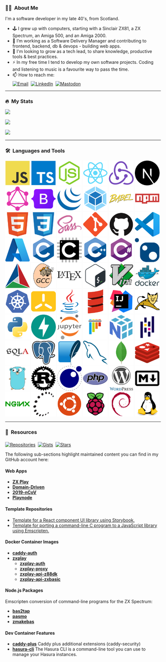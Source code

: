 ### :man_technologist: &nbsp;About Me

I'm a software developer in my late 40's, from Scotland.

<ul>
<li>🕹️ I grew up with computers, starting with a Sinclair ZX81, a ZX Spectrum, an Amiga 500, and an Amiga 2000.</li>
<li>🔭 I’m working as a Software Delivery Manager and contributing to frontend, backend, db & devops - building web apps.</li>
<li>🌱 I'm looking to grow as a tech lead, to share knowledge, productive tools & best practices.</li>
<li>⚡ In my free time I tend to develop my own software projects. Coding and listening to music is a favourite way to pass the time.</li>
<li>
  📫 How to reach me:<br/>
  <a href="mailto:stever@hey.com"><img align="middle" src="https://img.shields.io/badge/-stever%40hey.com-5522fa?style=flat&label=&labelColor=white&logo=Hey&logoColor=5522fa" title="" alt="Email"/></a>
  &nbsp;<a href="https://www.linkedin.com/in/csteve"><img align="middle" src="https://img.shields.io/badge/-csteve-2266c2?style=flat&logo=Linkedin&logoColor=white" title="LinkedIn" alt="LinkedIn"/></a>
  &nbsp;<a href="https://hachyderm.io/@stever"><img align="middle" src="https://img.shields.io/badge/-%40stever%40hachyderm.io-5538c7?style=flat&label=&labelColor=white&logo=Mastodon&logoColor=5538c7" title="Mastodon" alt="Mastodon"/></a>
</li>
</ul>

---

### 🔥 &nbsp;My Stats

<p align="left">
<a href="https://git.io/streak-stats"><img src="https://github-readme-stats.vercel.app/api?username=stever&count_private=true&show_icons=true&theme=vision-friendly-dark&hide_title=true"/></a><br/>
</p>

<p align="left">
<a href="https://git.io/streak-stats"><img src="https://github-readme-streak-stats.herokuapp.com?user=stever&theme=vision-friendly-dark&date_format=j%20M%5B%20Y%5D&mode=weekly"/></a><br/>
</p>

<p align="left">
<a href="https://git.io/streak-stats"><img src="https://github-readme-stats.vercel.app/api/top-langs/?username=stever&langs_count=10&layout=compact&theme=vision-friendly-dark"/></a>
</p>

---

### 🛠 &nbsp;Languages and Tools

<p>
<a href="https://en.wikipedia.org/wiki/JavaScript"><img src="https://github.com/devicons/devicon/blob/master/icons/javascript/javascript-original.svg" title="JavaScript" alt="JavaScript" width="80" height="80"/></a>
<a href="https://www.typescriptlang.org/"><img src="https://github.com/devicons/devicon/blob/master/icons/typescript/typescript-original.svg" title="TypeScript" alt="TypeScript" width="80" height="80"/></a>
<a href="https://www.typescriptlang.org/"><img src="https://github.com/devicons/devicon/blob/master/icons/nodejs/nodejs-original.svg" title="NodeJS" alt="NodeJS" width="80" height="80"/></a>
<a href="https://reactjs.org/"><img src="https://github.com/devicons/devicon/blob/master/icons/react/react-original.svg" title="React" alt="React" width="80" height="80"/></a>
<a href="https://redux.js.org/"><img src="https://github.com/devicons/devicon/blob/master/icons/redux/redux-original.svg" title="Redux" alt="Redux" width="80" height="80"/></a>
<a href="https://nextjs.org/"><img src="https://github.com/devicons/devicon/blob/master/icons/nextjs/nextjs-original.svg" title="Next.js" alt="Next.js" width="80" height="80"/></a>
<a href="https://graphql.org/"><img src="https://github.com/devicons/devicon/blob/master/icons/graphql/graphql-plain.svg" title="GraphQL" alt="GraphQL" width="80" height="80"/></a>
<a href="https://getbootstrap.com/"><img src="https://github.com/devicons/devicon/blob/master/icons/bootstrap/bootstrap-original.svg" title="Bootstrap" alt="Bootstrap" width="80" height="80"/></a>
<a href="https://jquery.com/"><img src="https://github.com/devicons/devicon/blob/master/icons/jquery/jquery-original.svg" title="jQuery" alt="jQuery" width="80" height="80"/></a>
<a href="https://webpack.js.org/"><img src="https://github.com/devicons/devicon/blob/master/icons/webpack/webpack-original.svg" title="Webpack" alt="Webpack" width="80" height="80"/></a>
<a href="https://babeljs.io/"><img src="https://github.com/devicons/devicon/blob/master/icons/babel/babel-original.svg" title="Babel" alt="Babel" width="80" height="80"/></a>
<a href="https://www.npmjs.com/"><img src="https://github.com/devicons/devicon/blob/master/icons/npm/npm-original-wordmark.svg" title="npm" alt="npm" width="80" height="80"/></a>
<a href="https://en.wikipedia.org/wiki/HTML5"><img src="https://github.com/devicons/devicon/blob/master/icons/html5/html5-original.svg" title="HTML5" alt="HTML5" width="80" height="80"/></a>
<a href="https://en.wikipedia.org/wiki/CSS"><img src="https://github.com/devicons/devicon/blob/master/icons/css3/css3-original.svg" title="CSS3" alt="CSS3" width="80" height="80"/></a>
<a href="https://sass-lang.com/"><img src="https://github.com/devicons/devicon/blob/master/icons/sass/sass-original.svg" title="SASS" alt="SASS" width="80" height="80"/></a>
<a href="https://git-scm.com/"><img src="https://github.com/devicons/devicon/blob/master/icons/git/git-original.svg" title="Git" alt="Git" width="80" height="80"/></a>
<a href="https://github.com/"><img src="https://github.com/devicons/devicon/blob/master/icons/github/github-original.svg" title="GitHub" alt="GitHub" width="80" height="80"/></a>
<a href="https://code.visualstudio.com/"><img src="https://github.com/devicons/devicon/blob/master/icons/vscode/vscode-original.svg" title="Visual Studio Code" alt="Visual Studio Code" width="80" height="80"/></a>
<a href="https://portal.azure.com/"><img src="https://github.com/devicons/devicon/blob/master/icons/azure/azure-original.svg" title="Azure" alt="Azure" width="80" height="80"/></a>
<a href="https://en.wikipedia.org/wiki/C_(programming_language)"><img src="https://github.com/devicons/devicon/blob/master/icons/c/c-original.svg" title="C" alt="C" width="80" height="80"/></a>
<a href="https://en.wikipedia.org/wiki/Embedded_C"><img src="https://github.com/devicons/devicon/blob/master/icons/embeddedc/embeddedc-original.svg" title="Embedded C" alt="Embedded C" width="80" height="80"/></a>
<a href="https://en.wikipedia.org/wiki/C%2B%2B"><img src="https://github.com/devicons/devicon/blob/master/icons/cplusplus/cplusplus-original.svg" title="C++" alt="C++" width="80" height="80"/></a>
<a href="https://en.wikipedia.org/wiki/C_Sharp_(programming_language)"><img src="https://github.com/devicons/devicon/blob/master/icons/csharp/csharp-original.svg" title="C#" alt="C#" width="80" height="80"/></a>
<a href="https://www.nuget.org/"><img src="https://github.com/devicons/devicon/blob/master/icons/nuget/nuget-original.svg" title="NuGet" alt="NuGet" width="80" height="80"/></a>
<a href="https://cmake.org/"><img src="https://github.com/devicons/devicon/blob/master/icons/cmake/cmake-original.svg" title="CMake" alt="CMake" width="80" height="80"/></a>
<a href="https://gcc.gnu.org/"><img src="https://github.com/devicons/devicon/blob/master/icons/gcc/gcc-original.svg" title="GCC" alt="GCC" width="80" height="80"/></a>
<a href="https://www.latex-project.org/"><img src="https://github.com/devicons/devicon/blob/master/icons/latex/latex-original.svg" title="Latex" alt="Latex" width="80" height="80"/></a>
<a href="https://www.gnu.org/software/bash/"><img src="https://github.com/devicons/devicon/blob/master/icons/bash/bash-original.svg" title="Bash" alt="Bash" width="80" height="80"/></a>
<a href="https://www.vim.org/"><img src="https://github.com/devicons/devicon/blob/master/icons/vim/vim-original.svg" title="Vim" alt="Vim" width="80" height="80"/></a>
<a href="https://www.docker.com/"><img src="https://github.com/devicons/devicon/blob/master/icons/docker/docker-original-wordmark.svg" title="Docker" alt="Docker" width="80" height="80"/></a>
<a href="https://kubernetes.io/"><img src="https://github.com/devicons/devicon/blob/master/icons/kubernetes/kubernetes-plain.svg" title="Kubernetes" alt="Kubernetes" width="80" height="80"/></a>
<a href="https://k3s.io/"><img src="https://github.com/devicons/devicon/blob/master/icons/k3s/k3s-original.svg" title="k3s" alt="k3s" width="80" height="80"/></a>
<a href="https://openjdk.org/"><img src="https://github.com/devicons/devicon/blob/master/icons/java/java-original.svg" title="Java" alt="Java" width="80" height="80"/></a>
<a href="https://scala-lang.org/"><img src="https://github.com/devicons/devicon/blob/master/icons/scala/scala-original.svg" title="Scala" alt="Scala" width="80" height="80"/></a>
<a href="https://www.jetbrains.com/idea/"><img src="https://github.com/devicons/devicon/blob/master/icons/intellij/intellij-original.svg" title="IntelliJ" alt="IntelliJ" width="80" height="80"/></a>
<a href="https://tomcat.apache.org/"><img src="https://github.com/devicons/devicon/blob/master/icons/tomcat/tomcat-original.svg" title="Tomcat" alt="Tomcat" width="80" height="80"/></a>
<a href="https://www.python.org/"><img src="https://github.com/devicons/devicon/blob/master/icons/python/python-original.svg" title="Python" alt="Python" width="80" height="80"/></a>
<a href="https://fastapi.tiangolo.com/"><img src="https://github.com/devicons/devicon/blob/master/icons/fastapi/fastapi-original.svg" title="FastAPI" alt="FastAPI" width="80" height="80"/></a>
<a href="https://jupyter.org/"><img src="https://github.com/devicons/devicon/blob/master/icons/jupyter/jupyter-original-wordmark.svg" title="Jupyter" alt="Jupyter" width="80" height="80"/></a>
<a href="https://docs.pytest.org/"><img src="https://github.com/devicons/devicon/blob/master/icons/pytest/pytest-original.svg" title="pytest" alt="pytest" width="80" height="80"/></a>
<a href="https://numpy.org/"><img src="https://github.com/devicons/devicon/blob/master/icons/numpy/numpy-original.svg" title="NumPy" alt="NumPy" width="80" height="80"/></a>
<a href="https://pandas.pydata.org/"><img src="https://github.com/devicons/devicon/blob/master/icons/pandas/pandas-original.svg" title="Pandas" alt="Pandas" width="80" height="80"/></a>
<a href="https://www.sqlalchemy.org/"><img src="https://github.com/devicons/devicon/blob/master/icons/sqlalchemy/sqlalchemy-original.svg" title="SQL Alchemy" alt="SQL Alchemy" width="80" height="80"/></a>
<a href="https://www.postgresql.org/"><img src="https://github.com/devicons/devicon/blob/master/icons/postgresql/postgresql-original.svg" title="PostgreSQL" alt="PostgreSQL" width="80" height="80"/></a>
<a href="https://www.sqlite.org/"><img src="https://github.com/devicons/devicon/blob/master/icons/sqlite/sqlite-original.svg" title="SQLite" alt="SQLite" width="80" height="80"/></a>
<a href="https://mariadb.org/"><img src="https://github.com/devicons/devicon/blob/master/icons/mysql/mysql-original.svg" title="MySQL" alt="MySQL" width="80" height="80"/></a>
<a href="https://www.mongodb.com/"><img src="https://github.com/devicons/devicon/blob/master/icons/mongodb/mongodb-original.svg" title="MongoDB" alt="MongoDB" width="80" height="80"/></a>
<a href="https://redis.io/"><img src="https://github.com/devicons/devicon/blob/master/icons/redis/redis-original.svg" title="Redis" alt="Redis" width="80" height="80"/></a>
<a href="https://go.dev/"><img src="https://github.com/devicons/devicon/blob/master/icons/go/go-original.svg" title="Go" alt="Go" width="80" height="80"/></a>
<a href="https://www.rust-lang.org/"><img src="https://github.com/devicons/devicon/blob/master/icons/rust/rust-plain.svg" title="Rust" alt="Rust" width="80" height="80"/></a>
<a href="https://www.lua.org/"><img src="https://github.com/devicons/devicon/blob/master/icons/lua/lua-original.svg" title="Lua" alt="Lua" width="80" height="80"/></a>
<a href="https://www.php.net/"><img src="https://github.com/devicons/devicon/blob/master/icons/php/php-original.svg" title="PHP" alt="PHP" width="80" height="80"/></a>
<a href="https://wordpress.org/"><img src="https://github.com/devicons/devicon/blob/master/icons/wordpress/wordpress-original.svg" title="WordPress" alt="WordPress" width="80" height="80"/></a>
<a href="https://en.wikipedia.org/wiki/Markdown"><img src="https://github.com/devicons/devicon/blob/master/icons/markdown/markdown-original.svg" title="Markdown" alt="Markdown" width="80" height="80"/></a>
<a href="https://nginx.org/"><img src="https://github.com/devicons/devicon/blob/master/icons/nginx/nginx-original.svg" title="NGiNX" alt="NGiNX" width="80" height="80"/></a>
<a href="https://en.wikipedia.org/wiki/Secure_Shell"><img src="https://github.com/devicons/devicon/blob/master/icons/ssh/ssh-original.svg" title="SSH" alt="SSH" width="80" height="80"/></a>
<a href="https://ubuntu.com/"><img src="https://github.com/devicons/devicon/blob/master/icons/ubuntu/ubuntu-plain.svg" title="Ubuntu" alt="Ubuntu" width="80" height="80"/></a>
<a href="https://www.raspberrypi.com/"><img src="https://github.com/devicons/devicon/blob/master/icons/raspberrypi/raspberrypi-original.svg" title="Raspberry Pi" alt="Raspberry Pi" width="80" height="80"/></a>
<a href="https://www.debian.org/"><img src="https://github.com/devicons/devicon/blob/master/icons/debian/debian-original.svg" title="Debian" alt="Debian" width="80" height="80"/></a>
<a href="https://kernel.org/"><img src="https://github.com/devicons/devicon/blob/master/icons/linux/linux-original.svg" title="Linux" alt="Linux" width="80" height="80"/></a>
</p>

---

### 💾 &nbsp;Resources

<p>
  <a href="https://github.com/stever?tab=repositories"><img align="middle" src="https://img.shields.io/badge/-Repositories-silver?style=flat&label=&labelColor=black&logo=GitHub&logoColor=silver" title="Repositories" alt="Repositories"/></a>
  &nbsp;<a href="https://gist.github.com/stever/"><img align="middle" src="https://img.shields.io/badge/-Gists-silver?style=flat&label=&labelColor=black&logo=GitHub&logoColor=silver" title="Gists" alt="Gists"/></a>
  &nbsp;<a href="https://github.com/stever?tab=stars"><img align="middle" src="https://img.shields.io/badge/-Stars-silver?style=flat&label=&labelColor=black&logo=GitHub&logoColor=silver" title="Stars" alt="Stars"/></a>
</p>

The following sub-sections highlight maintained content you can find in my GitHub account here:

#### Web Apps

- **[ZX Play](https://github.com/stever/zxplay)**
- **[Domain-Driven](https://github.com/stever/domaindriven)**
- **[2019-nCoV](https://github.com/stever/covid)**
- **[Playnode](https://github.com/stever/playnode)**

#### Template Repositories

- [Template for a React component UI library using Storybook.](https://github.com/stever/react-ui-npm-template)
- [Template for porting a command-line C program to a JavaScript library using Emscripten.](https://github.com/stever/emscripten-fs-template)

#### Docker Container Images

- **[caddy-auth](https://github.com/stever/caddy-auth/pkgs/container/caddy-auth)**
- **[zxplay](https://github.com/stever/zxplay/pkgs/container/zxplay)**
  - **[zxplay-auth](https://github.com/stever/zxplay-auth/pkgs/container/zxplay-auth)**
  - **[zxplay-proxy](https://github.com/stever/zxplay-proxy/pkgs/container/zxplay-proxy)**
  - **[zxplay-api-z88dk](https://github.com/stever/zxplay-api-z88dk/pkgs/container/zxplay-api-z88dk)**
  - **[zxplay-api-zxbasic](https://github.com/stever/zxplay-api-zxbasic/pkgs/container/zxplay-api-zxbasic)**

#### Node.js Packages

Emscripten conversion of command-line programs for the ZX Spectrum:

- **[bas2tap](https://www.npmjs.com/package/bas2tap)**
- **[pasmo](https://www.npmjs.com/package/pasmo)**
- **[zmakebas](https://www.npmjs.com/package/zmakebas)**

#### Dev Container Features

- **[caddy-plus](https://github.com/stever/devcontainer-features/pkgs/container/devcontainer-features%2Fcaddy-plus)** Caddy plus additional extensions (caddy-security)
- **[hasura-cli](https://github.com/stever/devcontainer-features/pkgs/container/devcontainer-features%2Fhasura-cli)** The Hasura CLI is a command-line tool you can use to manage your Hasura instances.
